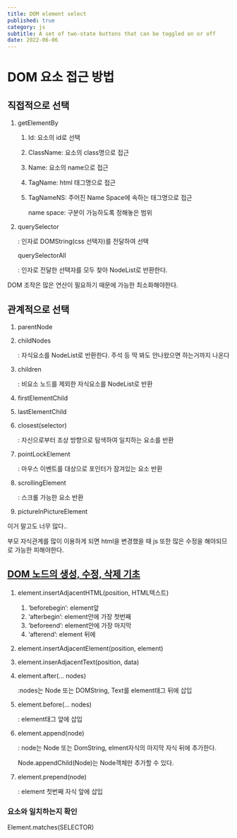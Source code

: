 ```yaml
---
title: DOM element select
published: true
category: js
subtitle: A set of two-state buttons that can be toggled on or off
date: 2022-06-06
---
```


# DOM 요소 접근 방법

## 직접적으로 선택

1. getElementBy
    
    1. Id: 요소의 id로 선택
        
    2. ClassName: 요소의 class명으로 접근
        
    3. Name: 요소의 name으로 접근
        
    4. TagName: html 태그명으로 접근
        
    5. TagNameNS: 주어진 Name Space에 속하는 태그명으로 접근
        
        name space: 구분이 가능하도록 정해놓은 범위
        
2. querySelector
    
    : 인자로 DOMString(css 선택자)를 전달하여 선택
    
    querySelectorAll
    
    : 인자로 전달한 선택자를 모두 찾아 NodeList로 반환한다.
    

DOM 조작은 많은 연산이 필요하기 때문에 가능한 최소화해야한다.

## 관계적으로 선택

1. parentNode
    
2. childNodes
    
    : 자식요소를 NodeList로 반환한다. 주석 등 딱 봐도 안나왔으면 하는거까지 나온다
    
3. children
    
    : 비요소 노드를 제외한 자식요소를 NodeList로 반환
    
4. firstElementChild
    
5. lastElementChild
    
6. closest(selector)
    
    : 자신으로부터 조상 방향으로 탐색하여 일치하는 요소를 반환
    
7. pointLockElement
    
    : 마우스 이벤트를 대상으로 포인터가 잠겨있는 요소 반환
    
8. scrollingElement
    
    : 스크롤 가능한 요소 반환
    
9. pictureInPictureElement
    

이거 말고도 너무 많다..

부모 자식관계를 많이 이용하게 되면 html을 변경했을 때 js 또한 많은 수정을 해야되므로 가능한 피해야한다.

## **[DOM 노드의 생성, 수정, 삭제 기초](https://blogpack.tistory.com/670)**

1. element.insertAdjacentHTML(position, HTML텍스트)
    
    1. ‘beforebegin’: element앞
    2. ‘afterbegin’: element안에 가장 첫번째
    3. ‘beforeend’: element안에 가장 마지막
    4. ‘afterend’: element 뒤에
2. element.insertAdjacentElement(position, element)
    
3. element.inserAdjacentText(position, data)
    
4. element.after(... nodes)
    
    :nodes는 Node 또는 DOMString, Text를 element태그 뒤에 삽입
    
5. element.before(... nodes)
    
    : element태그 앞에 삽입
    
6. element.append(node)
    
    : node는 Node 또는 DomString, elment자식의 마지막 자식 뒤에 추가한다.
    
    Node.appendChild(Node)는 Node객체만 추가할 수 있다.
    
7. element.prepend(node)
    
    : element 첫번째 자식 앞에 삽입
    

### 요소와 일치하는지 확인

Element.matches(SELECTOR)